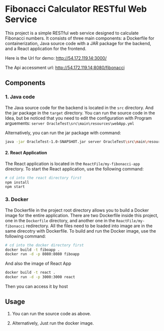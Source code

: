 # Fibonacci Calculator RESTful Web Service

This project is a simple RESTful web service designed to calculate Fibonacci numbers. It consists of three main components: a Dockerfile for containerization, Java source code with a JAR package for the backend, and a React application for the frontend.

Here is the Url for demo: http://54.172.119.14:3000/

The Api accessment url: http://54.172.119.14:8080/fibonacci

## Components

### 1. Java code

The Java source code for the backend is located in the `src` directory. And the jar package in the `target` directory. You can run the source code in the Idea, but be noticed that you need to edit the configuration with Program arguements: `server OracleTest\src\main\resources\webApp.yml`

Alternatively, you can run the jar package with command:

```bash
java -jar OracleTest-1.0-SNAPSHOT.jar server OracleTest\src\main\resources\webApp.yml
```

#### 2. **React Application**

The React application is located in the `ReactFile/my-fibonacci-app` directory. To start the React application, use the following command:

```bash
# cd into the react directory first
npm install
npm start
```

### 3. Docker

The Dockerfile in the project root directory allows you to build a Docker image for the entire application. There are two Dockerfile inside this project, one in the `Dockerfile` directory, and another one in the `ReactFile/my-fibonacci` redirectory. All the files need to be loaded into image are in the same direcotry with Dockerfile. To build and run the Docker image, use the following command:

```bash
# cd into the docker directory first
docker build -t fiboapp .
docker run -d -p 8080:8080 fiboapp
```

And also the image of React App

```bash
docker build -t react .
docker run -d -p 3000:3000 react
```

Then you can access it by host

## Usage

1. You can run the source code as above.
  
2. Alternatively, Just run the docker image.
